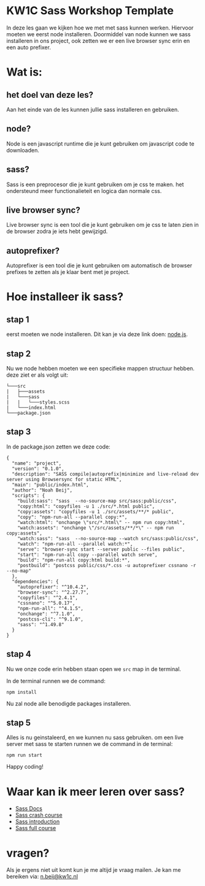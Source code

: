 # KW1C Sass Workshop Template
In deze les gaan we kijken hoe we met met sass kunnen werken. Hiervoor moeten we eerst node installeren. 
Doormiddel van node kunnen we sass installeren in ons project, ook zetten we er een live browser sync erin en een auto prefixer.

# Wat is:
## het doel van deze les?
Aan het einde van de les kunnen jullie sass installeren en gebruiken. 
## node?
Node is een javascript runtime die je kunt gebruiken om javascript code te downloaden.
## sass?
Sass is een preprocesor die je kunt gebruiken om je css te maken. het ondersteund meer functionalieteit en logica dan normale css.
## live browser sync?
Live browser sync is een tool die je kunt gebruiken om je css te laten zien in de browser zodra je iets hebt gewijzigd.
## autoprefixer?
Autoprefixer is een tool die je kunt gebruiken om automatisch de browser prefixes te zetten als je klaar bent met je project.

# Hoe installeer ik sass?
## stap 1
eerst moeten we node installeren. Dit kan je via deze link doen: [node.js](https://nodejs.org/en/).
## stap 2
Nu we node hebben moeten we een specifieke mappen structuur hebben. deze ziet er als volgt uit: 
```
└───src
|   ├───assets
|   └───sass
|   |   └───styles.scss
|   └───index.html
└───package.json
```

## stap 3
In de package.json zetten we deze code:
```	
{
  "name": "project",
  "version": "0.1.0",
  "description": "SASS compile|autoprefix|minimize and live-reload dev server using Browsersync for static HTML",
  "main": "public/index.html",
  "author": "Noah Beij",
  "scripts": {
    "build:sass": "sass  --no-source-map src/sass:public/css",
    "copy:html": "copyfiles -u 1 ./src/*.html public",
    "copy:assets": "copyfiles -u 1 ./src/assets/**/* public",
    "copy": "npm-run-all --parallel copy:*",
    "watch:html": "onchange \"src/*.html\" -- npm run copy:html",
    "watch:assets": "onchange \"/src/assets/**/*\" -- npm run copy:assets",
    "watch:sass": "sass  --no-source-map --watch src/sass:public/css",
    "watch": "npm-run-all --parallel watch:*",
    "serve": "browser-sync start --server public --files public",
    "start": "npm-run-all copy --parallel watch serve",
    "build": "npm-run-all copy:html build:*",
    "postbuild": "postcss public/css/*.css -u autoprefixer cssnano -r --no-map"
  },
  "dependencies": {
    "autoprefixer": "^10.4.2",
    "browser-sync": "^2.27.7",
    "copyfiles": "^2.4.1",
    "cssnano": "^5.0.17",
    "npm-run-all": "^4.1.5",
    "onchange": "^7.1.0",
    "postcss-cli": "^9.1.0",
    "sass": "^1.49.8"
  }
}
```
## stap 4

Nu we onze code erin hebben staan open we ```src``` map in de terminal. 

In de terminal runnen we de command:
```
npm install
```
Nu zal node alle benodigde packages installeren.

## stap 5

Alles is nu geinstaleerd, en we kunnen nu sass gebruiken. om een live server met sass te starten runnen we de command in de terminal:
```
npm run start
```

Happy coding!

# Waar kan ik meer leren over sass?
- [Sass Docs](https://sass-lang.com/documentation)
- [Sass crash course](https://www.youtube.com/watch?v=nu5mdN2JIwM)
- [Sass introduction](https://www.youtube.com/watch?v=Zz6eOVaaelI)
- [Sass full course](https://www.youtube.com/watch?v=_a5j7KoflTs)

# vragen?
Als je ergens niet uit komt kun je me altijd je vraag mailen. Je kan me bereiken via: n.beij@kw1c.nl
